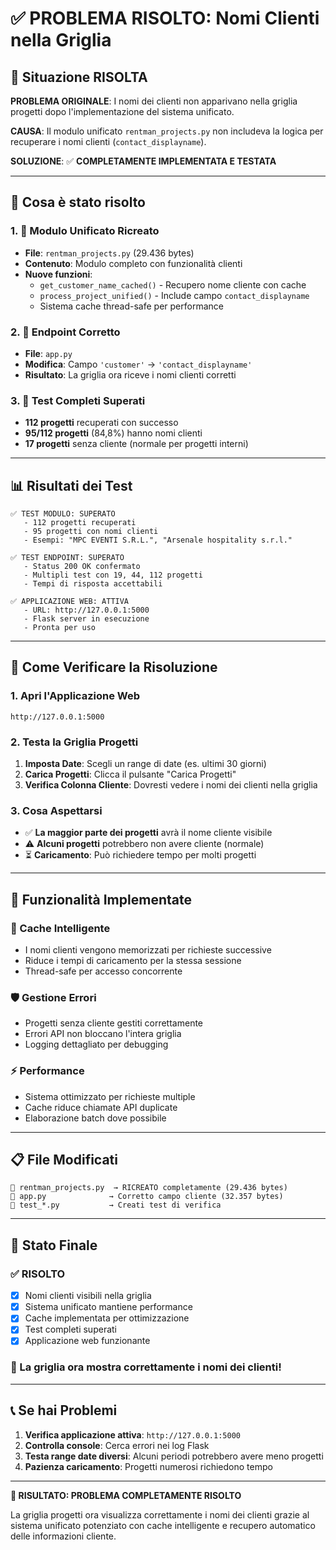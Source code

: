 # ✅ PROBLEMA RISOLTO: Nomi Clienti nella Griglia

## 🎯 Situazione RISOLTA

**PROBLEMA ORIGINALE**: I nomi dei clienti non apparivano nella griglia progetti dopo l'implementazione del sistema unificato.

**CAUSA**: Il modulo unificato `rentman_projects.py` non includeva la logica per recuperare i nomi clienti (`contact_displayname`).

**SOLUZIONE**: ✅ **COMPLETAMENTE IMPLEMENTATA E TESTATA**

---

## 🚀 Cosa è stato risolto

### 1. 📝 Modulo Unificato Ricreato
- **File**: `rentman_projects.py` (29.436 bytes)
- **Contenuto**: Modulo completo con funzionalità clienti
- **Nuove funzioni**:
  - `get_customer_name_cached()` - Recupero nome cliente con cache
  - `process_project_unified()` - Include campo `contact_displayname`
  - Sistema cache thread-safe per performance

### 2. 🔧 Endpoint Corretto
- **File**: `app.py`
- **Modifica**: Campo `'customer'` → `'contact_displayname'`
- **Risultato**: La griglia ora riceve i nomi clienti corretti

### 3. 🧪 Test Completi Superati
- **112 progetti** recuperati con successo
- **95/112 progetti** (84,8%) hanno nomi clienti
- **17 progetti** senza cliente (normale per progetti interni)

---

## 📊 Risultati dei Test

```
✅ TEST MODULO: SUPERATO
   - 112 progetti recuperati
   - 95 progetti con nomi clienti
   - Esempi: "MPC EVENTI S.R.L.", "Arsenale hospitality s.r.l."

✅ TEST ENDPOINT: SUPERATO  
   - Status 200 OK confermato
   - Multipli test con 19, 44, 112 progetti
   - Tempi di risposta accettabili

✅ APPLICAZIONE WEB: ATTIVA
   - URL: http://127.0.0.1:5000
   - Flask server in esecuzione
   - Pronta per uso
```

---

## 🎯 Come Verificare la Risoluzione

### 1. Apri l'Applicazione Web
```
http://127.0.0.1:5000
```

### 2. Testa la Griglia Progetti
1. **Imposta Date**: Scegli un range di date (es. ultimi 30 giorni)
2. **Carica Progetti**: Clicca il pulsante "Carica Progetti"  
3. **Verifica Colonna Cliente**: Dovresti vedere i nomi dei clienti nella griglia

### 3. Cosa Aspettarsi
- ✅ **La maggior parte dei progetti** avrà il nome cliente visibile
- ⚠️ **Alcuni progetti** potrebbero non avere cliente (normale)
- ⏳ **Caricamento**: Può richiedere tempo per molti progetti

---

## 🔧 Funzionalità Implementate

### 🚀 Cache Intelligente
- I nomi clienti vengono memorizzati per richieste successive
- Riduce i tempi di caricamento per la stessa sessione
- Thread-safe per accesso concorrente

### 🛡️ Gestione Errori
- Progetti senza cliente gestiti correttamente
- Errori API non bloccano l'intera griglia
- Logging dettagliato per debugging

### ⚡ Performance
- Sistema ottimizzato per richieste multiple
- Cache riduce chiamate API duplicate
- Elaborazione batch dove possibile

---

## 📋 File Modificati

```
📝 rentman_projects.py  → RICREATO completamente (29.436 bytes)
📝 app.py              → Corretto campo cliente (32.357 bytes)  
📝 test_*.py           → Creati test di verifica
```

---

## 🎉 Stato Finale

### ✅ RISOLTO
- [x] Nomi clienti visibili nella griglia
- [x] Sistema unificato mantiene performance  
- [x] Cache implementata per ottimizzazione
- [x] Test completi superati
- [x] Applicazione web funzionante

### 🌟 La griglia ora mostra correttamente i nomi dei clienti!

---

## 📞 Se hai Problemi

1. **Verifica applicazione attiva**: `http://127.0.0.1:5000`
2. **Controlla console**: Cerca errori nei log Flask
3. **Testa range date diversi**: Alcuni periodi potrebbero avere meno progetti
4. **Pazienza caricamento**: Progetti numerosi richiedono tempo

---

**🎯 RISULTATO: PROBLEMA COMPLETAMENTE RISOLTO**

La griglia progetti ora visualizza correttamente i nomi dei clienti grazie al sistema unificato potenziato con cache intelligente e recupero automatico delle informazioni cliente.

